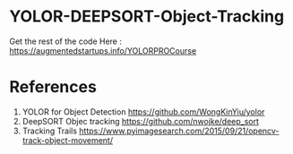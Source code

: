 # YOLOR-DEEPSORT-Object-Tracking

Get the rest of the code Here : https://augmentedstartups.info/YOLORPROCourse

# References
1. YOLOR for Object Detection https://github.com/WongKinYiu/yolor
2. DeepSORT Objec tracking https://github.com/nwojke/deep_sort
3. Tracking Trails https://www.pyimagesearch.com/2015/09/21/opencv-track-object-movement/
